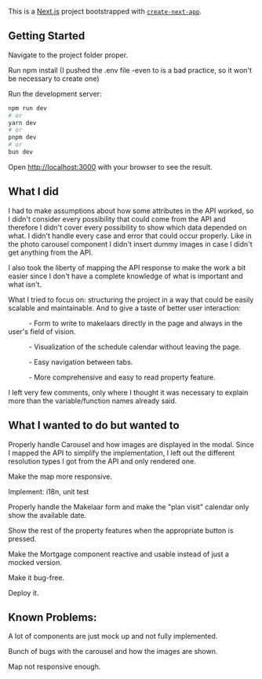 This is a [Next.js](https://nextjs.org/) project bootstrapped with [`create-next-app`](https://github.com/vercel/next.js/tree/canary/packages/create-next-app).

## Getting Started

Navigate to the project folder proper.

Run npm install (I pushed the .env file -even to is a bad practice, so it won't be necessary to create one)

Run the development server:

```bash
npm run dev
# or
yarn dev
# or
pnpm dev
# or
bun dev
```

Open [http://localhost:3000](http://localhost:3000) with your browser to see the result.

## What I did

I had to make assumptions about how some attributes in the API worked, so I didn't consider every possibility that could come from the API and therefore I didn't cover every possibility to show which data depended on what.
I didn't handle every case and error that could occur properly. Like in the photo carousel component I didn't insert dummy images in case I didn't get anything from the API.

I also took the liberty of mapping the API response to make the work a bit easier since I don't have a complete knowledge of what is important and what isn't.

What I tried to focus on: structuring the project in a way that could be easily scalable and maintainable.
And to give a taste of better user interaction:

      - Form to write to makelaars directly in the page and always in the user's field of vision.
      
      - Visualization of the schedule calendar without leaving the page.
      
      - Easy navigation between tabs.
      
      - More comprehensive and easy to read property feature.

      

I left very few comments, only where I thought it was necessary to explain more than the variable/function names already said.


## What I wanted to do but wanted to

Properly handle Carousel and how images are displayed in the modal. Since I mapped the API to simplify the implementation, I left out the different resolution types I got from the API and only rendered one.

Make the map more responsive.

Implement: i18n, unit test

Properly handle the Makelaar form and make the "plan visit" calendar only show the available date.

Show the rest of the property features when the appropriate button is pressed.

Make the Mortgage component reactive and usable instead of just a mocked version.

Make it bug-free.

Deploy it.

## Known Problems:

A lot of components are just mock up and not fully implemented.

Bunch of bugs with the carousel and how the images are shown.

Map not responsive enough.
